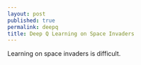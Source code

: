 ```yaml
---
layout: post
published: true
permalink: deepq
title: Deep Q Learning on Space Invaders
---
```

Learning on space invaders is difficult.
